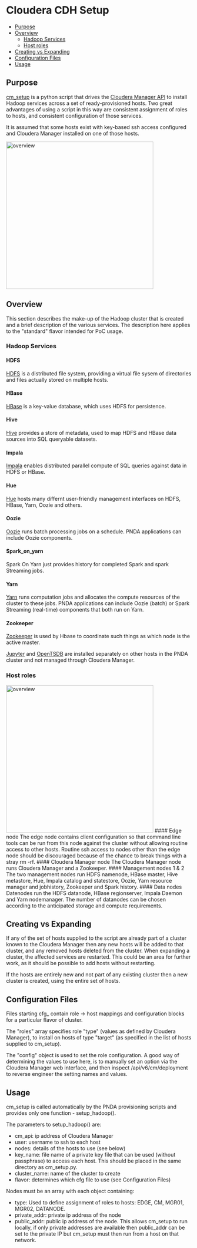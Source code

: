 # Cloudera CDH Setup #

* [Purpose](#purpose)
* [Overview](#overview)
  * [Hadoop Services](#hadoop-services)
  * [Host roles](#host-roles)
* [Creating vs Expanding](#creating-vs-expanding)
* [Configuration Files](#configuration-files)
* [Usage](#usage)


## Purpose ##

[cm_setup](cm_setup.py) is a python script that drives the [Cloudera Manager API](http://cloudera.github.io/cm_api/apidocs/v10/) to install Hadoop services across a set of ready-provisioned hosts. Two great advantages of using a script in this way are consistent assignment of roles to hosts, and consistent configuration of those services.

It is assumed that some hosts exist with key-based ssh access configured and Cloudera Manager installed on one of those hosts.

<img src="overview.png" alt="overview" height="400">

## Overview ##

This section describes the make-up of the Hadoop cluster that is created and a brief description of the various services. The description here applies to the "standard" flavor intended for PoC usage.

### Hadoop Services

#### HDFS
[HDFS](http://hadoop.apache.org/) is a distributed file system, providing a virtual file sysem of directories and files actually stored on multiple hosts.
#### HBase
[HBase](https://hbase.apache.org/) is a key-value database, which uses HDFS for persistence.
#### Hive
[Hive](https://hive.apache.org/) provides a store of metadata, used to map HDFS and HBase data sources into SQL queryable datasets.
#### Impala
[Impala](http://impala.io/) enables distributed parallel compute of SQL queries against data in HDFS or HBase.
#### Hue
[Hue](http://gethue.com/) hosts many differnt user-friendly management interfaces on HDFS, HBase, Yarn, Oozie and others.
#### Oozie
[Oozie](https://oozie.apache.org/) runs batch processing jobs on a schedule. PNDA applications can include Oozie components.
#### Spark_on_yarn
Spark On Yarn just provides history for completed Spark and spark Streaming jobs.
#### Yarn
[Yarn](http://hadoop.apache.org/) runs computation jobs and allocates the compute resources of the cluster to these jobs. PNDA applications can include Oozie (batch) or Spark Streaming (real-time) components that both run on Yarn.
#### Zookeeper
[Zookeeper](https://zookeeper.apache.org/) is used by Hbase to coordinate such things as which node is the active master.

[Jupyter](http://jupyter.org/) and [OpenTSDB](http://opentsdb.net/) are installed separately on other hosts in the PNDA cluster and not managed through Cloudera Manager.

### Host roles
<img src="prod_large.png" alt="overview" height="400">
#### Edge node
The edge node contains client configuration so that command line tools can be run from this node against the cluster without allowing routine access to other hosts. Routine ssh access to nodes other than the edge node should be discouraged because of the chance to break things with a stray rm -rf.
#### Cloudera Manager node
The Cloudera Manager node runs Cloudera Manager and a Zookeeper.
#### Management nodes 1 & 2
The two management nodes run HDFS namenode, HBase master, Hive metastore, Hue, Impala catalog and statestore, Oozie, Yarn resource manager and jobhistory, Zookeeper and Spark history.
#### Data nodes
Datenodes run the HDFS datanode, HBase regionserver, Impala Daemon and Yarn nodemanager. The number of datanodes can be chosen according to the anticipated storage and compute requirements.

## Creating vs Expanding ##
If any of the set of hosts supplied to the script are already part of a cluster known to the Cloudera Manager then any new hosts will be added to that cluster, and any removed hosts deleted from the cluster. When expanding a cluster, the affected services are restarted. This could be an area for further work, as it should be possible to add hosts without restarting.

If the hosts are entirely new and not part of any existing cluster then a new cluster is created, using the entire set of hosts.

## Configuration Files ##
Files starting cfg_<flavor> contain role -> host mappings and configuration blocks for a particular flavor of cluster.

The "roles" array specifies role "type" (values as defined by Cloudera Manager), to install on hosts of type "target" (as specified in the list of hosts supplied to cm_setup).

The "config" object is used to set the role configuration. A good way of determining the values to use here, is to manually set an option via the Cloudera Manager web interface, and then inspect /api/v6/cm/deployment to reverse engineer the setting names and values.

## Usage ##
cm_setup is called automatically by the PNDA provisioning scripts and provides only one function - setup_hadoop().

The parameters to setup_hadoop() are:
- cm_api: ip address of Cloudera Manager
- user: username to ssh to each host
- nodes: details of the hosts to use (see below)
- key_name: file name of a private key file that can be used (without passphrase) to access each host. This should be placed in the same directory as cm_setup.py.
- cluster_name: name of the cluster to create
- flavor: determines which cfg file to use (see Configuration Files)

Nodes must be an array with each object containing:
- type: Used to define assignment of roles to hosts: EDGE, CM, MGR01, MGR02, DATANODE.
- private_addr: private ip address of the node
- public_addr: public ip address of the node. This allows cm_setup to run locally, if only private addresses are available then public_addr can be set to the private IP but cm_setup must then run from a host on that network.

